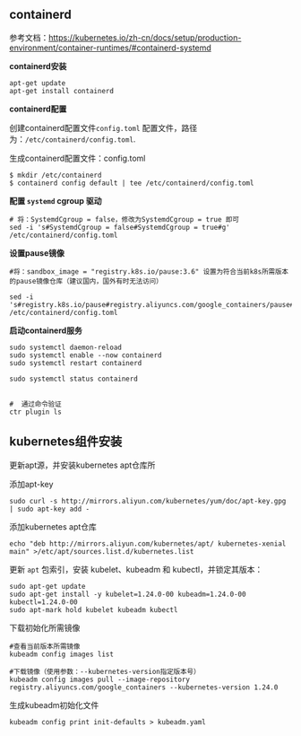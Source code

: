 ## containerd

参考文档：https://kubernetes.io/zh-cn/docs/setup/production-environment/container-runtimes/#containerd-systemd

**containerd安装**

```shell
apt-get update
apt-get install containerd
```



**containerd配置**

创建containerd配置文件`config.toml` 配置文件，路径为：`/etc/containerd/config.toml`.

生成containerd配置文件：config.toml

```shell
$ mkdir /etc/containerd
$ containerd config default | tee /etc/containerd/config.toml
```

**配置 `systemd` cgroup 驱动**

```shell
# 将：SystemdCgroup = false，修改为SystemdCgroup = true 即可
sed -i 's#SystemdCgroup = false#SystemdCgroup = true#g' /etc/containerd/config.toml
```

**设置pause镜像**

```shell
#将：sandbox_image = "registry.k8s.io/pause:3.6" 设置为符合当前k8s所需版本的pause镜像仓库（建议国内，国外有时无法访问）

sed -i 's#registry.k8s.io/pause#registry.aliyuncs.com/google_containers/pause#g' /etc/containerd/config.toml
```

**启动containerd服务**

```shell
sudo systemctl daemon-reload
sudo systemctl enable --now containerd
sudo systemctl restart containerd

sudo systemctl status containerd


#  通过命令验证
ctr plugin ls
```



## kubernetes组件安装

更新apt源，并安装kubernetes apt仓库所

添加apt-key

```shell
sudo curl -s http://mirrors.aliyun.com/kubernetes/yum/doc/apt-key.gpg | sudo apt-key add -
```

添加kubernetes apt仓库

```shell
echo "deb http://mirrors.aliyun.com/kubernetes/apt/ kubernetes-xenial main" >/etc/apt/sources.list.d/kubernetes.list
```

更新 `apt` 包索引，安装 kubelet、kubeadm 和 kubectl，并锁定其版本：

```shell
sudo apt-get update
sudo apt-get install -y kubelet=1.24.0-00 kubeadm=1.24.0-00 kubectl=1.24.0-00
sudo apt-mark hold kubelet kubeadm kubectl
```

下载初始化所需镜像

```shell
#查看当前版本所需镜像
kubeadm config images list

#下载镜像（使用参数：--kubernetes-version指定版本号）
kubeadm config images pull --image-repository registry.aliyuncs.com/google_containers --kubernetes-version 1.24.0       
```



生成kubeadm初始化文件

```shell
kubeadm config print init-defaults > kubeadm.yaml
```



